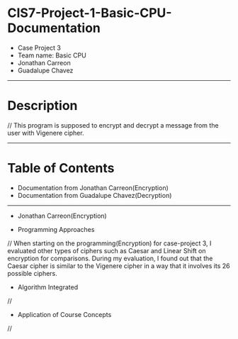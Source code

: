 # CIS7-Project-1-Basic-CPU-Documentation
- Case Project 3
- Team name: Basic CPU
- Jonathan Carreon
- Guadalupe Chavez

**************************************
# Description
// This program is supposed to encrypt and decrypt a message from the user with Vigenere cipher.

**************************************
# Table of Contents
- Documentation from Jonathan Carreon(Encryption)
- Documentation from Guadalupe Chavez(Decryption)

**************************************

- Jonathan Carreon(Encryption)

- Programming Approaches

// When starting on the programming(Encryption) for case-project 3, I evaluated other types of
   ciphers such as Caesar and Linear Shift on encryption for comparisons. During my evaluation,
   I found out that the Caesar cipher is similar to the Vigenere cipher in a way that it involves
   its 26 possible ciphers.

- Algorithm Integrated

// 

- Application of Course Concepts

// 
